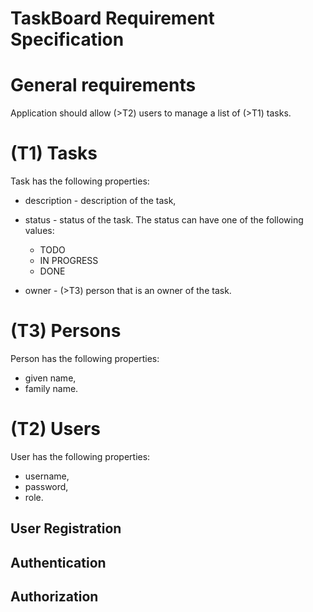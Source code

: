 # TaskBoard Requirement Specification

#  General requirements

Application should allow (>T2) users to manage a list of (>T1) tasks.

# (T1) Tasks

Task has the following properties:

- description - description of the task,
- status - status of the task. The status can have one of the following values:

   - TODO
   - IN PROGRESS
   - DONE

- owner - (>T3) person that is an owner of the task.

# (T3) Persons

Person has the following properties:

- given name,
- family name.

# (T2) Users

User has the following properties:

- username,
- password,
- role.

## User Registration

## Authentication

## Authorization
